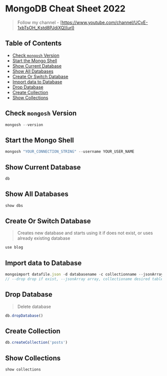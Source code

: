 # MongoDB Cheat Sheet 2022

> Follow my channel - [https://www.youtube.com/channel/UCvE-1xbTsOH_Kstd8PJdiXQ](url)

## Table of Contents
- [Check `mongosh` Version](#check-monosh-version)
- [Start the Mongo Shell](#start-the-mongo-shell)
- [Show Current Database](#show-current-database)
- [Show All Databases](#show-all-databases)
- [Create Or Switch Database](#create-or-switch-database)
- [Import data to Database](#import-data-to-database)
- [Drop Database](#drop-database)
- [Create Collection](#create-collection)
- [Show Collections](#show-collections)

## Check `mongosh` Version
```js
mongosh --version
```

## Start the Mongo Shell
```js
mongosh "YOUR_CONNECTION_STRING" --username YOUR_USER_NAME
```

## Show Current Database
```js
db
```

## Show All Databases
```js
show dbs
```

## Create Or Switch Database
> Creates new database and starts using it if does not exist, or uses already existing database
```js
use blog
```

## Import data to Database
```js
mongoimport datafile.json -d databasename -c collectionname --jsonArray --drop
// --drop drop if exist, --jsonArray array, collectioname desired table name
```

## Drop Database
> Delete database
```js
db.dropDatabase()
```

## Create Collection
```js
db.createCollection('posts')
```

## Show Collections
```js
show collections
```
